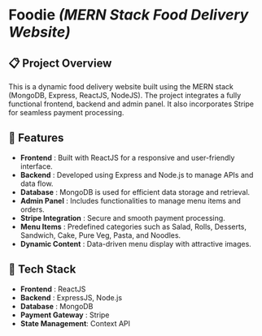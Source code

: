 # Foodie *(MERN Stack Food Delivery Website)*

## 📋 Project Overview
This is a dynamic food delivery website built using the MERN stack (MongoDB, Express, ReactJS, NodeJS). The project integrates a fully functional frontend, backend and admin panel. It also incorporates Stripe for seamless payment processing.

## 🌟 Features
- **Frontend** : Built with ReactJS for a responsive and user-friendly interface.
- **Backend** : Developed using Express and Node.js to manage APIs and data flow.
- **Database** : MongoDB is used for efficient data storage and retrieval.
- **Admin Panel** : Includes functionalities to manage menu items and orders.
- **Stripe Integration** : Secure and smooth payment processing.
- **Menu Items** : Predefined categories such as Salad, Rolls, Desserts, Sandwich, Cake, Pure Veg, Pasta, and Noodles.
- **Dynamic Content** : Data-driven menu display with attractive images.

## 🚀 Tech Stack
- **Frontend** : ReactJS
- **Backend** : ExpressJS, Node.js
- **Database** : MongoDB
- **Payment Gateway** : Stripe
- **State Management**: Context API
